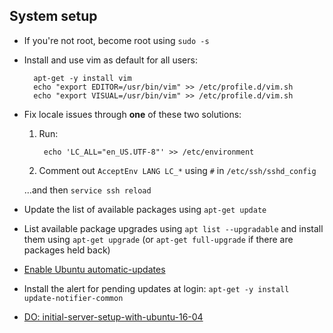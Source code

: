 ## System setup
- If you're not root, become root using `sudo -s`
- Install and use vim as default for all users:

        apt-get -y install vim
        echo "export EDITOR=/usr/bin/vim" >> /etc/profile.d/vim.sh
        echo "export VISUAL=/usr/bin/vim" >> /etc/profile.d/vim.sh

- Fix locale issues through **one** of these two solutions:

    1. Run:
    
            echo 'LC_ALL="en_US.UTF-8"' >> /etc/environment
        
    2. Comment out `AcceptEnv LANG LC_*` using `#` in `/etc/ssh/sshd_config`
    
    ...and then `service ssh reload`
    
- Update the list of available packages using `apt-get update`
- List available package upgrades using `apt list --upgradable` and install them using `apt-get upgrade` (or `apt-get full-upgrade` if there are packages held back)
- [Enable Ubuntu automatic-updates](https://help.ubuntu.com/16.04/serverguide/automatic-updates.html)
- Install the alert for pending updates at login: `apt-get -y install update-notifier-common`
- [DO: initial-server-setup-with-ubuntu-16-04](https://www.digitalocean.com/community/tutorials/initial-server-setup-with-ubuntu-16-04)
